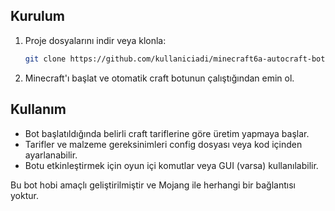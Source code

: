 ## Kurulum

1. Proje dosyalarını indir veya klonla:
    ```bash
    git clone https://github.com/kullaniciadi/minecraft6a-autocraft-bot.git
    ```

2. Minecraft'ı başlat ve otomatik craft botunun çalıştığından emin ol.

## Kullanım

- Bot başlatıldığında belirli craft tariflerine göre üretim yapmaya başlar.
- Tarifler ve malzeme gereksinimleri config dosyası veya kod içinden ayarlanabilir.
- Botu etkinleştirmek için oyun içi komutlar veya GUI (varsa) kullanılabilir.


Bu bot hobi amaçlı geliştirilmiştir ve Mojang ile herhangi bir bağlantısı yoktur.